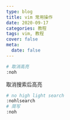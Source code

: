 ```yaml
---
type: blog
title: vim 常用操作
date: 2020-09-17
categories: 教程
tags: vim, 教程
cover: false
meta:
  date: false
---
```




```bash
# 取消高亮
:noh
```



<!-- more -->

取消搜索后高亮

```bash
# no high light search
:nohlsearch
# 简写
:noh
```

